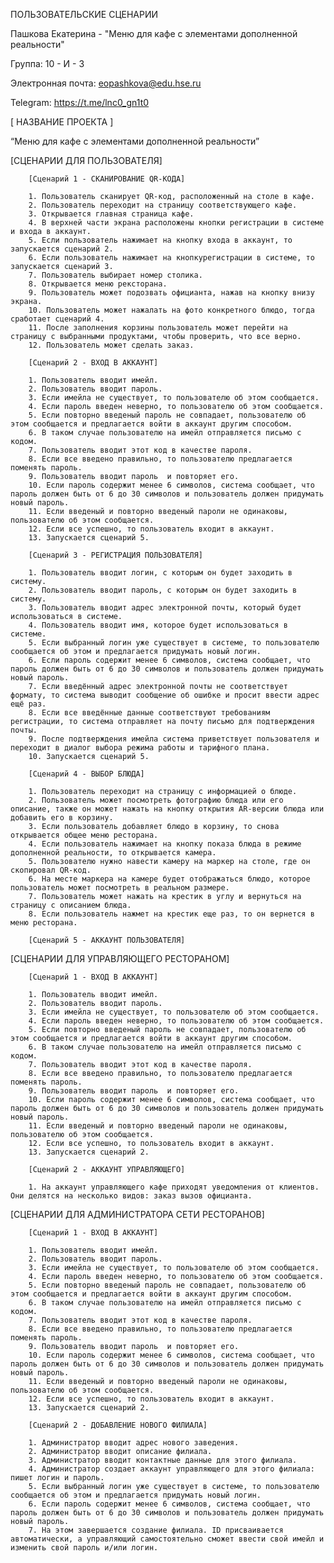 ПОЛЬЗОВАТЕЛЬСКИЕ СЦЕНАРИИ

Пашкова Екатерина - "Меню для кафе с элементами дополненной реальности"

Группа: 10 - И - 3

Электронная почта: eopashkova@edu.hse.ru

Telegram: https://t.me/lnc0_gn1t0

[ НАЗВАНИЕ ПРОЕКТА ]

“Меню для кафе с элементами дополненной реальности”

[СЦЕНАРИИ ДЛЯ ПОЛЬЗОВАТЕЛЯ]

        [Сценарий 1 - СКАНИРОВАНИЕ QR-КОДА]
        
        1. Пользователь сканирует QR-код, расположенный на столе в кафе.
        2. Пользователь переходит на страницу соответствующего кафе.
        3. Открывается главная страница кафе.
        4. В верхней части экрана расположены кнопки регистрации в системе и входа в аккаунт.
        5. Если пользователь нажимает на кнопку входа в аккаунт, то запускается сценарий 2.
        6. Если пользователь нажимает на кнопкурегистрации в системе, то запускается сценарий 3.
        7. Пользователь выбирает номер столика.
        8. Открывается меню рексторана.
        9. Пользователь может подозвать официанта, нажав на кнопку внизу экрана.
        10. Пользователь может нажалать на фото конкретного блюдо, тогда сработает сценарий 4.
        11. После заполнения корзины пользователь может перейти на страницу с выбранными продуктами, чтобы проверить, что все верно.
        12. Пользователь может сделать заказ.
        
        [Сценарий 2 - ВХОД В АККАУНТ]
        
        1. Пользователь вводит имейл.
        2. Пользователь вводит пароль.
        3. Если имейла не существует, то пользователю об этом сообщается.
        4. Если пароль введен неверно, то пользователю об этом сообщается.
        5. Если повторно введеный пароль не совпадает, пользователю об этом сообщается и предлагается войти в аккаунт другим способом.
        6. В таком случае пользователю на имейл отправляется письмо с кодом.
        7. Пользователь вводит этот код в качестве пароля.
        8. Если все введено правильно, то пользователю предлагается поменять пароль.
        9. Пользователь вводит пароль  и повторяет его.
        10. Если пароль содержит менее 6 символов, система сообщает, что пароль должен быть от 6 до 30 символов и пользователь должен придумать новый пароль.
        11. Если введеный и повторно введеный пароли не одинаковы, пользователю об этом сообщается.
        12. Если все успешно, то пользователь входит в аккаунт. 
        13. Запускается сценарий 5.
        
        [Сценарий 3 - РЕГИСТРАЦИЯ ПОЛЬЗОВАТЕЛЯ]
        
        1. Пользователь вводит логин, с которым он будет заходить в систему.
        2. Пользователь вводит пароль, с которым он будет заходить в систему.
        3. Пользователь вводит адрес электронной почты, который будет использоваться в системе.
        4. Пользователь вводит имя, которое будет использоваться в системе.
        5. Если выбранный логин уже существует в системе, то пользователю сообщается об этом и предлагается придумать новый логин.
        6. Если пароль содержит менее 6 символов, система сообщает, что пароль должен быть от 6 до 30 символов и пользователь должен придумать новый пароль.
        7. Если введённый адрес электронной почты не соответствует формату, то система выводит сообщение об ошибке и просит ввести адрес ещё раз.
        8. Если все введённые данные соответствуют требованиям регистрации, то система отправляет на почту письмо для подтверждения почты.
        9. После подтверждения имейла система приветствует пользователя и переходит в диалог выбора режима работы и тарифного плана.
        10. Запускается сценарий 5.
        
        [Сценарий 4 - ВЫБОР БЛЮДА]
        
        1. Пользователь переходит на страницу с информацией о блюде.
        2. Пользователь может посмотреть фотографию блюда или его описание, также он может нажать на кнопку открытия AR-версии блюда или добавить его в корзину.
        3. Если пользователь добавляет блюдо в корзину, то снова открывается общее меню ресторана.
        4. Если пользователь нажимает на кнопку показа блюда в режиме дополненной реальности, то открывается камера.
        5. Пользователю нужно навести камеру на маркер на столе, где он скопировал QR-код.
        6. На месте маркера на камере будет отображаться блюдо, которое пользователь может посмотреть в реальном размере.
        7. Пользователь может нажать на крестик в углу и вернуться на страницу с описанием блюда.
        8. Если пользователь нажмет на крестик еще раз, то он вернется в меню ресторана.

        [Сценарий 5 - АККАУНТ ПОЛЬЗОВАТЕЛЯ]

[СЦЕНАРИИ ДЛЯ УПРАВЛЯЮЩЕГО РЕСТОРАНОМ]

        [Сценарий 1 - ВХОД В АККАУНТ]
        
        1. Пользователь вводит имейл.
        2. Пользователь вводит пароль.
        3. Если имейла не существует, то пользователю об этом сообщается.
        4. Если пароль введен неверно, то пользователю об этом сообщается.
        5. Если повторно введеный пароль не совпадает, пользователю об этом сообщается и предлагается войти в аккаунт другим способом.
        6. В таком случае пользователю на имейл отправляется письмо с кодом.
        7. Пользователь вводит этот код в качестве пароля.
        8. Если все введено правильно, то пользователю предлагается поменять пароль.
        9. Пользователь вводит пароль  и повторяет его.
        10. Если пароль содержит менее 6 символов, система сообщает, что пароль должен быть от 6 до 30 символов и пользователь должен придумать новый пароль.
        11. Если введеный и повторно введеный пароли не одинаковы, пользователю об этом сообщается.
        12. Если все успешно, то пользователь входит в аккаунт. 
        13. Запускается сценарий 2.
        
        [Сценарий 2 - АККАУНТ УПРАВЛЯЮЩЕГО]
        
        1. На аккаунт управляющего кафе приходят уведомления от клиентов. Они делятся на несколько видов: заказ вызов официанта.
        
[СЦЕНАРИИ ДЛЯ АДМИНИСТРАТОРА СЕТИ РЕСТОРАНОВ]
        
        [Сценарий 1 - ВХОД В АККАУНТ]
        
        1. Пользователь вводит имейл.
        2. Пользователь вводит пароль.
        3. Если имейла не существует, то пользователю об этом сообщается.
        4. Если пароль введен неверно, то пользователю об этом сообщается.
        5. Если повторно введеный пароль не совпадает, пользователю об этом сообщается и предлагается войти в аккаунт другим способом.
        6. В таком случае пользователю на имейл отправляется письмо с кодом.
        7. Пользователь вводит этот код в качестве пароля.
        8. Если все введено правильно, то пользователю предлагается поменять пароль.
        9. Пользователь вводит пароль  и повторяет его.
        10. Если пароль содержит менее 6 символов, система сообщает, что пароль должен быть от 6 до 30 символов и пользователь должен придумать новый пароль.
        11. Если введеный и повторно введеный пароли не одинаковы, пользователю об этом сообщается.
        12. Если все успешно, то пользователь входит в аккаунт. 
        13. Запускается сценарий 2.
        
        [Сценарий 2 - ДОБАВЛЕНИЕ НОВОГО ФИЛИАЛА]
        
        1. Администратор вводит адрес нового заведения.
        2. Администратор вводит описание филиала.
        3. Администратор вводит контактные данные для этого филиала.
        4. Администратор создает аккаунт управляющего для этого филиала: пишет логин и пароль.
        5. Если выбранный логин уже существует в системе, то пользователю сообщается об этом и предлагается придумать новый логин.
        6. Если пароль содержит менее 6 символов, система сообщает, что пароль должен быть от 6 до 30 символов и пользователь должен придумать новый пароль.
        7. На этом завершается создание филиала. ID присваивается автоматически, а управляющий самостоятельно сможет ввести свой имейл и изменить свой пароль и/или логин.
